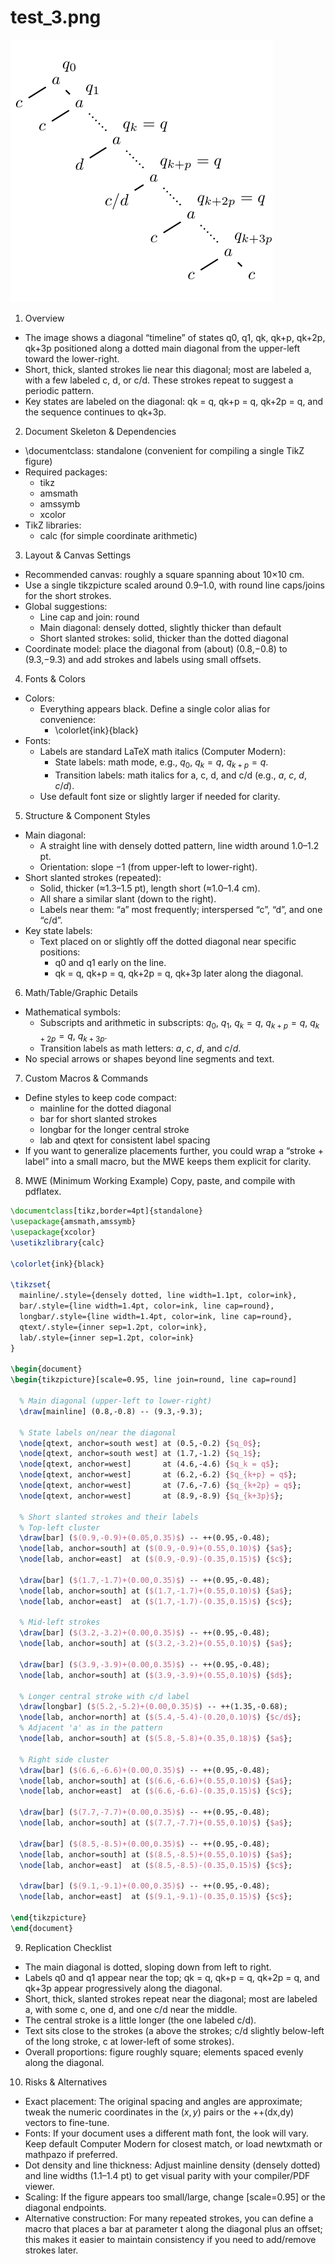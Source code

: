 # test_3.png

![test_3.png](../../../eval_dataset/images/test_3.png)

1. Overview
- The image shows a diagonal “timeline” of states q0, q1, qk, qk+p, qk+2p, qk+3p positioned along a dotted main diagonal from the upper-left toward the lower-right.
- Short, thick, slanted strokes lie near this diagonal; most are labeled a, with a few labeled c, d, or c/d. These strokes repeat to suggest a periodic pattern.
- Key states are labeled on the diagonal: qk = q, qk+p = q, qk+2p = q, and the sequence continues to qk+3p.

2. Document Skeleton & Dependencies
- \documentclass: standalone (convenient for compiling a single TikZ figure)
- Required packages:
  - tikz
  - amsmath
  - amssymb
  - xcolor
- TikZ libraries:
  - calc (for simple coordinate arithmetic)

3. Layout & Canvas Settings
- Recommended canvas: roughly a square spanning about 10×10 cm.
- Use a single tikzpicture scaled around 0.9–1.0, with round line caps/joins for the short strokes.
- Global suggestions:
  - Line cap and join: round
  - Main diagonal: densely dotted, slightly thicker than default
  - Short slanted strokes: solid, thicker than the dotted diagonal
- Coordinate model: place the diagonal from (about) (0.8,−0.8) to (9.3,−9.3) and add strokes and labels using small offsets.

4. Fonts & Colors
- Colors:
  - Everything appears black. Define a single color alias for convenience:
    - \colorlet{ink}{black}
- Fonts:
  - Labels are standard LaTeX math italics (Computer Modern):
    - State labels: math mode, e.g., $q_0$, $q_k=q$, $q_{k+p}=q$.
    - Transition labels: math italics for a, c, d, and c/d (e.g., $a$, $c$, $d$, $c/d$).
  - Use default font size or slightly larger if needed for clarity.

5. Structure & Component Styles
- Main diagonal:
  - A straight line with densely dotted pattern, line width around 1.0–1.2 pt.
  - Orientation: slope −1 (from upper-left to lower-right).
- Short slanted strokes (repeated):
  - Solid, thicker (≈1.3–1.5 pt), length short (≈1.0–1.4 cm).
  - All share a similar slant (down to the right).
  - Labels near them: “a” most frequently; interspersed “c”, “d”, and one “c/d”.
- Key state labels:
  - Text placed on or slightly off the dotted diagonal near specific positions:
    - q0 and q1 early on the line.
    - qk = q, qk+p = q, qk+2p = q, qk+3p later along the diagonal.

6. Math/Table/Graphic Details
- Mathematical symbols:
  - Subscripts and arithmetic in subscripts: $q_0$, $q_1$, $q_k=q$, $q_{k+p}=q$, $q_{k+2p}=q$, $q_{k+3p}$.
  - Transition labels as math letters: $a$, $c$, $d$, and $c/d$.
- No special arrows or shapes beyond line segments and text.

7. Custom Macros & Commands
- Define styles to keep code compact:
  - mainline for the dotted diagonal
  - bar for short slanted strokes
  - longbar for the longer central stroke
  - lab and qtext for consistent label spacing
- If you want to generalize placements further, you could wrap a “stroke + label” into a small macro, but the MWE keeps them explicit for clarity.

8. MWE (Minimum Working Example)
Copy, paste, and compile with pdflatex.

```latex
\documentclass[tikz,border=4pt]{standalone}
\usepackage{amsmath,amssymb}
\usepackage{xcolor}
\usetikzlibrary{calc}

\colorlet{ink}{black}

\tikzset{
  mainline/.style={densely dotted, line width=1.1pt, color=ink},
  bar/.style={line width=1.4pt, color=ink, line cap=round},
  longbar/.style={line width=1.4pt, color=ink, line cap=round},
  qtext/.style={inner sep=1.2pt, color=ink},
  lab/.style={inner sep=1.2pt, color=ink}
}

\begin{document}
\begin{tikzpicture}[scale=0.95, line join=round, line cap=round]

  % Main diagonal (upper-left to lower-right)
  \draw[mainline] (0.8,-0.8) -- (9.3,-9.3);

  % State labels on/near the diagonal
  \node[qtext, anchor=south west] at (0.5,-0.2) {$q_0$};
  \node[qtext, anchor=south west] at (1.7,-1.2) {$q_1$};
  \node[qtext, anchor=west]       at (4.6,-4.6) {$q_k = q$};
  \node[qtext, anchor=west]       at (6.2,-6.2) {$q_{k+p} = q$};
  \node[qtext, anchor=west]       at (7.6,-7.6) {$q_{k+2p} = q$};
  \node[qtext, anchor=west]       at (8.9,-8.9) {$q_{k+3p}$};

  % Short slanted strokes and their labels
  % Top-left cluster
  \draw[bar] ($(0.9,-0.9)+(0.05,0.35)$) -- ++(0.95,-0.48);
  \node[lab, anchor=south] at ($(0.9,-0.9)+(0.55,0.10)$) {$a$};
  \node[lab, anchor=east]  at ($(0.9,-0.9)-(0.35,0.15)$) {$c$};

  \draw[bar] ($(1.7,-1.7)+(0.00,0.35)$) -- ++(0.95,-0.48);
  \node[lab, anchor=south] at ($(1.7,-1.7)+(0.55,0.10)$) {$a$};
  \node[lab, anchor=east]  at ($(1.7,-1.7)-(0.35,0.15)$) {$c$};

  % Mid-left strokes
  \draw[bar] ($(3.2,-3.2)+(0.00,0.35)$) -- ++(0.95,-0.48);
  \node[lab, anchor=south] at ($(3.2,-3.2)+(0.55,0.10)$) {$a$};

  \draw[bar] ($(3.9,-3.9)+(0.00,0.35)$) -- ++(0.95,-0.48);
  \node[lab, anchor=south] at ($(3.9,-3.9)+(0.55,0.10)$) {$d$};

  % Longer central stroke with c/d label
  \draw[longbar] ($(5.2,-5.2)+(0.00,0.35)$) -- ++(1.35,-0.68);
  \node[lab, anchor=north] at ($(5.4,-5.4)-(0.20,0.10)$) {$c/d$};
  % Adjacent 'a' as in the pattern
  \node[lab, anchor=south] at ($(5.8,-5.8)+(0.35,0.18)$) {$a$};

  % Right side cluster
  \draw[bar] ($(6.6,-6.6)+(0.00,0.35)$) -- ++(0.95,-0.48);
  \node[lab, anchor=south] at ($(6.6,-6.6)+(0.55,0.10)$) {$a$};
  \node[lab, anchor=east]  at ($(6.6,-6.6)-(0.35,0.15)$) {$c$};

  \draw[bar] ($(7.7,-7.7)+(0.00,0.35)$) -- ++(0.95,-0.48);
  \node[lab, anchor=south] at ($(7.7,-7.7)+(0.55,0.10)$) {$a$};

  \draw[bar] ($(8.5,-8.5)+(0.00,0.35)$) -- ++(0.95,-0.48);
  \node[lab, anchor=south] at ($(8.5,-8.5)+(0.55,0.10)$) {$a$};
  \node[lab, anchor=east]  at ($(8.5,-8.5)-(0.35,0.15)$) {$c$};

  \draw[bar] ($(9.1,-9.1)+(0.00,0.35)$) -- ++(0.95,-0.48);
  \node[lab, anchor=east]  at ($(9.1,-9.1)-(0.35,0.15)$) {$c$};

\end{tikzpicture}
\end{document}
```

9. Replication Checklist
- The main diagonal is dotted, sloping down from left to right.
- Labels q0 and q1 appear near the top; qk = q, qk+p = q, qk+2p = q, and qk+3p appear progressively along the diagonal.
- Short, thick, slanted strokes repeat near the diagonal; most are labeled a, with some c, one d, and one c/d near the middle.
- The central stroke is a little longer (the one labeled c/d).
- Text sits close to the strokes (a above the strokes; c/d slightly below-left of the long stroke, c at lower-left of some strokes).
- Overall proportions: figure roughly square; elements spaced evenly along the diagonal.

10. Risks & Alternatives
- Exact placement: The original spacing and angles are approximate; tweak the numeric coordinates in the $(x,y)$ pairs or the ++(dx,dy) vectors to fine-tune.
- Fonts: If your document uses a different math font, the look will vary. Keep default Computer Modern for closest match, or load newtxmath or mathpazo if preferred.
- Dot density and line thickness: Adjust mainline density (densely dotted) and line widths (1.1–1.4 pt) to get visual parity with your compiler/PDF viewer.
- Scaling: If the figure appears too small/large, change [scale=0.95] or the diagonal endpoints.
- Alternative construction: For many repeated strokes, you can define a macro that places a bar at parameter t along the diagonal plus an offset; this makes it easier to maintain consistency if you need to add/remove strokes later.
